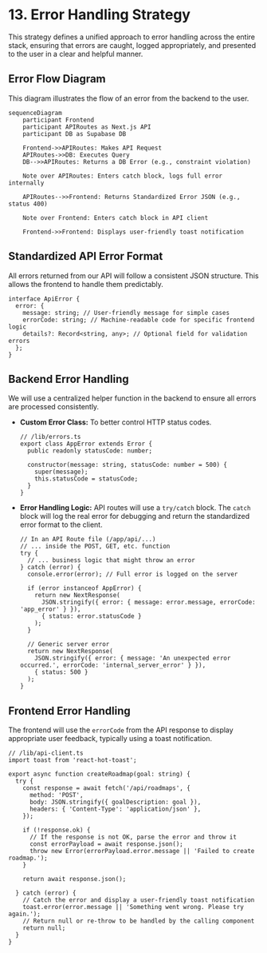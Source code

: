 # **13. Error Handling Strategy**

This strategy defines a unified approach to error handling across the entire stack, ensuring that errors are caught, logged appropriately, and presented to the user in a clear and helpful manner.

## **Error Flow Diagram**

This diagram illustrates the flow of an error from the backend to the user.

```mermaid
sequenceDiagram
    participant Frontend
    participant APIRoutes as Next.js API
    participant DB as Supabase DB
    
    Frontend->>APIRoutes: Makes API Request
    APIRoutes->>DB: Executes Query
    DB-->>APIRoutes: Returns a DB Error (e.g., constraint violation)
    
    Note over APIRoutes: Enters catch block, logs full error internally
    
    APIRoutes-->>Frontend: Returns Standardized Error JSON (e.g., status 400)
    
    Note over Frontend: Enters catch block in API client
    
    Frontend->>Frontend: Displays user-friendly toast notification
```

## **Standardized API Error Format**

All errors returned from our API will follow a consistent JSON structure. This allows the frontend to handle them predictably.

```tsx
interface ApiError {
  error: {
    message: string; // User-friendly message for simple cases
    errorCode: string; // Machine-readable code for specific frontend logic
    details?: Record<string, any>; // Optional field for validation errors
  };
}
```

## **Backend Error Handling**

We will use a centralized helper function in the backend to ensure all errors are processed consistently.

- **Custom Error Class:** To better control HTTP status codes.
    
    ```tsx
    // /lib/errors.ts
    export class AppError extends Error {
      public readonly statusCode: number;
    
      constructor(message: string, statusCode: number = 500) {
        super(message);
        this.statusCode = statusCode;
      }
    }
    ```
    
- **Error Handling Logic:** API routes will use a `try/catch` block. The `catch` block will log the real error for debugging and return the standardized error format to the client.
    
    ```tsx
    // In an API Route file (/app/api/...)
    // ... inside the POST, GET, etc. function
    try {
      // ... business logic that might throw an error
    } catch (error) {
      console.error(error); // Full error is logged on the server
    
      if (error instanceof AppError) {
        return new NextResponse(
          JSON.stringify({ error: { message: error.message, errorCode: 'app_error' } }),
          { status: error.statusCode }
        );
      }
    
      // Generic server error
      return new NextResponse(
        JSON.stringify({ error: { message: 'An unexpected error occurred.', errorCode: 'internal_server_error' } }),
        { status: 500 }
      );
    }
    ```
    

## **Frontend Error Handling**

The frontend will use the `errorCode` from the API response to display appropriate user feedback, typically using a toast notification.

```tsx
// /lib/api-client.ts
import toast from 'react-hot-toast';

export async function createRoadmap(goal: string) {
  try {
    const response = await fetch('/api/roadmaps', {
      method: 'POST',
      body: JSON.stringify({ goalDescription: goal }),
      headers: { 'Content-Type': 'application/json' },
    });

    if (!response.ok) {
      // If the response is not OK, parse the error and throw it
      const errorPayload = await response.json();
      throw new Error(errorPayload.error.message || 'Failed to create roadmap.');
    }

    return await response.json();

  } catch (error) {
    // Catch the error and display a user-friendly toast notification
    toast.error(error.message || 'Something went wrong. Please try again.');
    // Return null or re-throw to be handled by the calling component
    return null; 
  }
}
```
